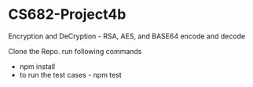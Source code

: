 # CS682-Project4b
Encryption and DeCryption - RSA, AES, and  BASE64 encode and decode

Clone the Repo.
run following commands
  * npm install
  * to run the test cases - npm test
